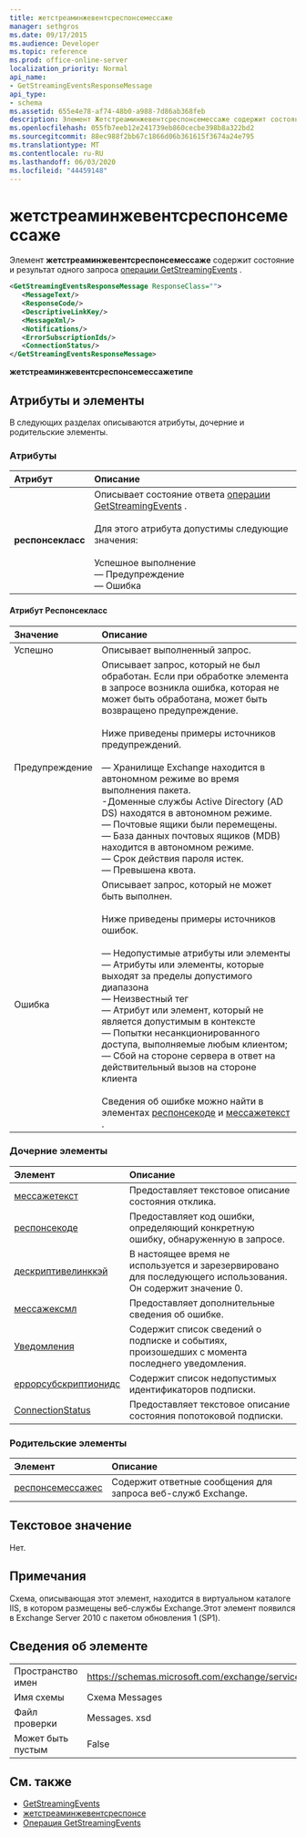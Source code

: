 ```yaml
---
title: жетстреаминжевентсреспонсемессаже
manager: sethgros
ms.date: 09/17/2015
ms.audience: Developer
ms.topic: reference
ms.prod: office-online-server
localization_priority: Normal
api_name:
- GetStreamingEventsResponseMessage
api_type:
- schema
ms.assetid: 655e4e78-af74-48b0-a988-7d86ab368feb
description: Элемент Жетстреаминжевентсреспонсемессаже содержит состояние и результат одного запроса операции GetStreamingEvents.
ms.openlocfilehash: 055fb7eeb12e241739eb860cecbe398b8a322bd2
ms.sourcegitcommit: 88ec988f2bb67c1866d06b361615f3674a24e795
ms.translationtype: MT
ms.contentlocale: ru-RU
ms.lasthandoff: 06/03/2020
ms.locfileid: "44459148"
---
```

# <a name="getstreamingeventsresponsemessage"></a>жетстреаминжевентсреспонсемессаже

Элемент **жетстреаминжевентсреспонсемессаже** содержит состояние и результат одного запроса [операции GetStreamingEvents](getstreamingevents-operation.md) . 
  
```xml
<GetStreamingEventsResponseMessage ResponseClass="">
   <MessageText/>
   <ResponseCode/>
   <DescriptiveLinkKey/>
   <MessageXml/>
   <Notifications/>
   <ErrorSubscriptionIds/>
   <ConnectionStatus/>
</GetStreamingEventsResponseMessage>
```

 **жетстреаминжевентсреспонсемессажетипе**
## <a name="attributes-and-elements"></a>Атрибуты и элементы

В следующих разделах описываются атрибуты, дочерние и родительские элементы.
  
### <a name="attributes"></a>Атрибуты

|**Атрибут**|**Описание**|
|:-----|:-----|
|**респонсекласс** <br/> | Описывает состояние ответа [операции GetStreamingEvents](getstreamingevents-operation.md) . <br/><br/>Для этого атрибута допустимы следующие значения:  <br/><br/>Успешное выполнение  <br/>— Предупреждение  <br/>— Ошибка  <br/> |
   
#### <a name="responseclass-attribute"></a>Атрибут Респонсекласс

|**Значение**|**Описание**|
|:-----|:-----|
|Успешно  <br/> |Описывает выполненный запрос.  <br/> |
|Предупреждение  <br/> | Описывает запрос, который не был обработан. Если при обработке элемента в запросе возникла ошибка, которая не может быть обработана, может быть возвращено предупреждение. <br/><br/>Ниже приведены примеры источников предупреждений.  <br/><br/>— Хранилище Exchange находится в автономном режиме во время выполнения пакета.  <br/>-Доменные службы Active Directory (AD DS) находятся в автономном режиме.  <br/>— Почтовые ящики были перемещены.  <br/>— База данных почтовых ящиков (MDB) находится в автономном режиме.  <br/>— Срок действия пароля истек.  <br/>— Превышена квота.  <br/> |
|Ошибка  <br/> | Описывает запрос, который не может быть выполнен. <br/><br/>Ниже приведены примеры источников ошибок.  <br/><br/>— Недопустимые атрибуты или элементы  <br/>— Атрибуты или элементы, которые выходят за пределы допустимого диапазона  <br/>— Неизвестный тег  <br/>— Атрибут или элемент, который не является допустимым в контексте  <br/>— Попытки несанкционированного доступа, выполняемые любым клиентом;  <br/>— Сбой на стороне сервера в ответ на действительный вызов на стороне клиента  <br/><br/>  Сведения об ошибке можно найти в элементах [респонсекоде](responsecode.md) и [мессажетекст](messagetext.md) .  <br/> |
   
### <a name="child-elements"></a>Дочерние элементы

|**Элемент**|**Описание**|
|:-----|:-----|
|[мессажетекст](messagetext.md) <br/> |Предоставляет текстовое описание состояния отклика.  <br/> |
|[респонсекоде](responsecode.md) <br/> |Предоставляет код ошибки, определяющий конкретную ошибку, обнаруженную в запросе.  <br/> |
|[дескриптивелинккэй](descriptivelinkkey.md) <br/> |В настоящее время не используется и зарезервировано для последующего использования. Он содержит значение 0.  <br/> |
|[мессажексмл](messagexml.md) <br/> |Предоставляет дополнительные сведения об ошибке.  <br/> |
|[Уведомления](notifications.md) <br/> |Содержит список сведений о подписке и событиях, произошедших с момента последнего уведомления.  <br/> |
|[еррорсубскриптионидс](errorsubscriptionids.md) <br/> |Содержит список недопустимых идентификаторов подписки.  <br/> |
|[ConnectionStatus](connectionstatus.md) <br/> |Предоставляет текстовое описание состояния попотоковой подписки.  <br/> |
   
### <a name="parent-elements"></a>Родительские элементы

|**Элемент**|**Описание**|
|:-----|:-----|
|[респонсемессажес](responsemessages.md) <br/> |Содержит ответные сообщения для запроса веб-служб Exchange.  <br/> |
   
## <a name="text-value"></a>Текстовое значение

Нет.
  
## <a name="remarks"></a>Примечания

Схема, описывающая этот элемент, находится в виртуальном каталоге IIS, в котором размещены веб-службы Exchange.Этот элемент появился в Exchange Server 2010 с пакетом обновления 1 (SP1).
  
## <a name="element-information"></a>Сведения об элементе

|||
|:-----|:-----|
|Пространство имен  <br/> |https://schemas.microsoft.com/exchange/services/2006/messages  <br/> |
|Имя схемы  <br/> |Схема Messages  <br/> |
|Файл проверки  <br/> |Messages. xsd  <br/> |
|Может быть пустым  <br/> |False  <br/> |
   
## <a name="see-also"></a>См. также

- [GetStreamingEvents](getstreamingevents.md) 
- [жетстреаминжевентсреспонсе](getstreamingeventsresponse.md)
- [Операция GetStreamingEvents](getstreamingevents-operation.md)

